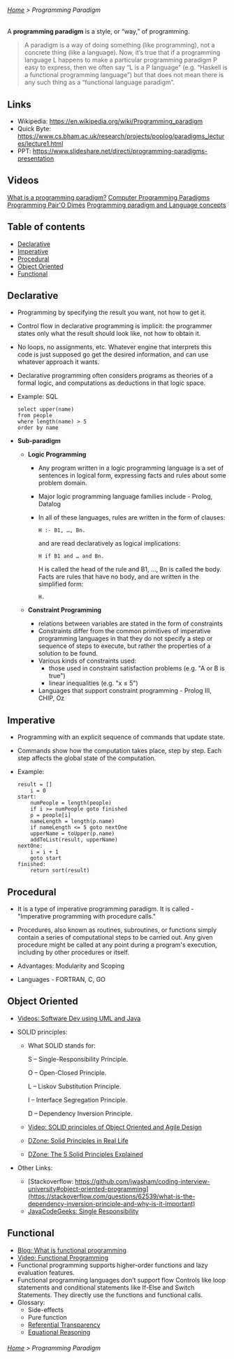###### [Home](../../README.md) > Programming Paradigm

A **programming paradigm** is a style, or “way,” of programming.

> A paradigm is a way of doing something (like programming), not a concrete thing (like a language). Now, it’s true that if a programming language L happens to make a particular programming paradigm P easy to express, then we often say “L is a P language” (e.g. “Haskell is a functional programming language”) but that does not mean there is any such thing as a “functional language paradigm”.

## Links
 * Wikipedia: https://en.wikipedia.org/wiki/Programming_paradigm
 * Quick Byte: https://www.cs.bham.ac.uk/research/projects/poplog/paradigms_lectures/lecture1.html
 * PPT: https://www.slideshare.net/directi/programming-paradigms-presentation

## Videos
[What is a programming paradigm?](https://www.youtube.com/watch?v=clAJeOSa9xg)
[Computer Programming Paradigms](https://www.youtube.com/watch?v=fk1kwa_ctL8)
[Programming Pair'O Dimes](https://www.youtube.com/watch?v=__ud6C2Oaak)
[Programming paradigm and Language concepts](https://www.youtube.com/watch?v=lqmMqtgWpms)

## Table of contents
 * [Declarative](#declarative)
 * [Imperative](#imperative)
 * [Procedural](#procedural)
 * [Object Oriented](#object-oriented)
 * [Functional](#functional)
 
## Declarative
  
  * Programming by specifying the result you want, not how to get it.
  
  * Control flow in declarative programming is implicit: the programmer states only what the result should look like, not how to obtain it.
  
  * No loops, no assignments, etc. Whatever engine that interprets this code is just supposed go get the desired information, and can use whatever approach it wants.
  
  * Declarative programming often considers programs as theories of a formal logic, and computations as deductions in that logic space.
  
  * Example: SQL
    ```
    select upper(name)
    from people
    where length(name) > 5
    order by name
    ``` 
  
  * **Sub-paradigm**
    
    * **Logic Programming**
      * Any program written in a logic programming language is a set of sentences in logical form, expressing facts and rules about some problem domain. 
      * Major logic programming language families include - Prolog, Datalog
      * In all of these languages, rules are written in the form of clauses:
        
            H :- B1, …, Bn.
        
        and are read declaratively as logical implications:
        
            H if B1 and … and Bn.    
        
        H is called the head of the rule and B1, …, Bn is called the body. Facts are rules that have no body, and are written in the simplified form:
        
            H. 
    
    * **Constraint Programming**
    
      * relations between variables are stated in the form of constraints
      * Constraints differ from the common primitives of imperative programming languages in that they do not specify a step or sequence of steps to execute, but rather the properties of a solution to be found.
      * Various kinds of constraints used:
         * those used in constraint satisfaction problems (e.g. "A or B is true")
         * linear inequalities (e.g. "x ≤ 5")
      * Languages that support constraint programming - Prolog III, CHIP, Oz
    
 
## Imperative

  * Programming with an explicit sequence of commands that update state.
  
  * Commands show how the computation takes place, step by step. Each step affects the global state of the computation.
  
  * Example:
     
    ```
    result = []
        i = 0
    start:
        numPeople = length(people)
        if i >= numPeople goto finished
        p = people[i]
        nameLength = length(p.name)
        if nameLength <= 5 goto nextOne
        upperName = toUpper(p.name)
        addToList(result, upperName)
    nextOne:
        i = i + 1
        goto start
    finished:
        return sort(result)
    ```

## Procedural

   * It is a type of imperative programming paradigm. It is called - "Imperative programming with procedure calls."
   
   * Procedures, also known as routines, subroutines, or functions simply contain a series of computational steps to be carried out. Any given procedure might be called at any point during a program's execution, including by other procedures or itself.
   
   * Advantages: Modularity and Scoping
   
   * Languages - FORTRAN, C, GO

## Object Oriented

   * [Videos: Software Dev using UML and Java](https://www.youtube.com/playlist?list=PLJ9pm_Rc9HesnkwKlal_buSIHA-jTZMpO)
   
   * SOLID principles:
     
     * What SOLID stands for: 
       
       S – Single-Responsibility Principle.
       
       O – Open-Closed Principle.
       
       L – Liskov Substitution Principle.
       
       I – Interface Segregation Principle.
       
       D – Dependency Inversion Principle.
       
     * [Video: SOLID principles of Object Oriented and Agile Design](https://www.youtube.com/watch?v=TMuno5RZNeE)
     * [DZone: Solid Principles in Real Life](https://dzone.com/articles/the-solid-principles-in-real-life)
     * [DZone: The 5 Solid Principles Explained](https://dzone.com/articles/the-5-solid-principles-explained)
          
   * Other Links:
     
     * [Stackoverflow: https://github.com/jwasham/coding-interview-university#object-oriented-programming](https://stackoverflow.com/questions/62539/what-is-the-dependency-inversion-principle-and-why-is-it-important)
     * [JavaCodeGeeks: Single Responsibility](https://www.javacodegeeks.com/2011/11/solid-single-responsibility-principle.html)

## Functional

   * [Blog: What is functional programming](http://blog.jenkster.com/2015/12/what-is-functional-programming.html)
   * [Video: Functional Programming](https://www.youtube.com/watch?v=LnX3B9oaKzw)
   * Functional programming supports higher-order functions and lazy evaluation features.
   * Functional programming languages don’t support flow Controls like loop statements and conditional statements like If-Else and Switch Statements. They directly use the functions and functional calls.
   * Glossary:
      * Side-effects
      * Pure function
      * [Referential Transparency](https://en.wikipedia.org/wiki/Referential_transparency)
      * [Equational Reasoning](https://wiki.haskell.org/Equational_reasoning_examples)





###### [Home](../../README.md) > Programming Paradigm

